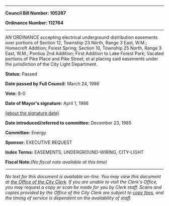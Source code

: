 

********

**Council Bill Number: 105287**
   
**Ordinance Number: 112764**
********

 AN ORDINANCE accepting electrical underground distribution easements over portions of Section 12, Township 23 North, Range 3 East, W.M.; Homecroft Addition; Forest Spring; Section 10, Township 25 North, Range 3 East, W.M.; Pontius 2nd Addition; First Addition to Lake Forest Park; Vacated portions of Pike Place and Pike Street; et al placing said easements under the jurisdiction of the City Light Department.

**Status:** Passed
   
**Date passed by Full Council:** March 24, 1986
   
**Vote:** 8-0
   
**Date of Mayor's signature:** April 1, 1986
   
[(about the signature date)](/~public/approvaldate.htm)
   
   
   
**Date introduced/referred to committee:** December 23, 1985
   
**Committee:** Energy
   
**Sponsor:** EXECUTIVE REQUEST
   
   
**Index Terms:** EASEMENTS, UNDERGROUND-WIRING, CITY-LIGHT

**Fiscal Note:**_(No fiscal note available at this time)_
********

_No text for this document is available on-line. You may view this document at [the Office of the City Clerk](http://www.seattle.gov/leg/clerk/contactUs.htm). If you are unable to visit the Clerk's Office, you may request a copy or scan be made for you by Clerk staff. Scans and copies provided by the Office of the City Clerk are subject to [copy fees](http://clerk.seattle.gov/~public/clerkfees.htm), and the timing of service is dependent on the availability of staff._

